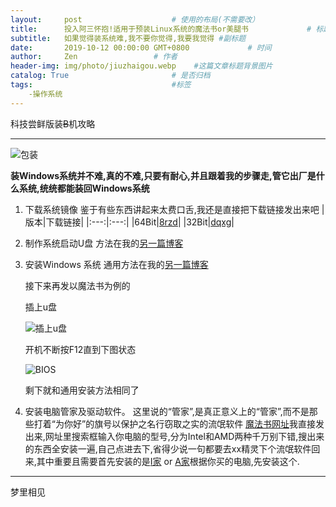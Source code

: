```yaml
---
layout:     post                    # 使用的布局(不需要改）
title:      投入阿三怀抱!适用于预装Linux系统的魔法书or美腿书             # 标题
subtitle:   如果觉得装系统难,我不要你觉得,我要我觉得 #副标题
date:       2019-10-12 00:00:00 GMT+0800             # 时间
author:     Zen                 # 作者
header-img: img/photo/jiuzhaigou.webp    #这篇文章标题背景图片
catalog: True                       # 是否归档
tags:                               #标签
    -操作系统
---
```


科技尝鲜版装~~B~~机攻略

----


![包装](https://raw.githubusercontent.com/zhangyiming748/zhangyiming748.github.io/master/img/MagicBook/包装.jpg)

**装Windows系统并不难,真的不难,只要有耐心,并且跟着我的步骤走,管它出厂是什么系统,统统都能装回Windows系统**



1. 下载系统镜像
    鉴于有些东西讲起来太费口舌,我还是直接把下载链接发出来吧
|版本|下载链接|
|:---:|:---:|
|64Bit|[8rzd](https://pan.baidu.com/s/13kSS4wzYLF6EdOY7mXp-9wp)|
|32Bit|[dqxg](https://pan.baidu.com/s/1K_uwsv9qGJrrbYxKhmRICA)|
2. 制作系统启动U盘
    方法在我的[另一篇博客](https://zhangyiming748.github.io/2019/05/16/make_a_bootable_usb_disk/)
3. 安装Windows 系统
    通用方法在我的[另一篇博客](https://zhangyiming748.github.io/2019/05/19/install_win10/)

    接下来再发以魔法书为例的

    插上u盘

    ![插上u盘](https://raw.githubusercontent.com/zhangyiming748/zhangyiming748.github.io/master/img//MagicBook/插上U盘.jpg)

    开机不断按F12直到下图状态

    ![BIOS](https://raw.githubusercontent.com/zhangyiming748/zhangyiming748.github.io/master/img//MagicBook/BIOS.png)

    剩下就和通用安装方法相同了
4. 安装电脑管家及驱动软件。
    这里说的“管家”,是真正意义上的“管家”,而不是那些打着“为你好”的旗号以保护之名行窃取之实的流氓软件
    [魔法书网址](http://www.honor.cn/support/softwarelist/)我直接发出来,网址里搜索框输入你电脑的型号,分为Intel和AMD两种千万别下错,搜出来的东西全安装一遍,自己点进去下,省得少说一句都要去xx精灵下个流氓软件回来,其中重要且需要首先安装的是[I家](https://consumer-tkb.huawei.com/tkbapp/downloadWebsiteService?websiteId=1696068) or [A家](https://consumer-tkb.huawei.com/tkbapp/downloadWebsiteService?websiteId=1695963)根据你买的电脑,先安装这个.

----
梦里相见
